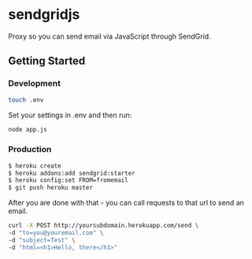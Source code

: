 # sendgridjs

Proxy so you can send email via JavaScript through SendGrid.

## Getting Started

### Development

```bash
touch .env
```

Set your settings in .env and then run:

```bash
node app.js
```

### Production

```bash
$ heroku create
$ heroku addons:add sendgrid:starter
$ heroku config:set FROM=fromemail
$ git push heroku master
```

After you are done with that - you can call requests to that url to send an email.

```bash
curl -X POST http://yoursubdomain.herokuapp.com/send \
-d "to=you@youremail.com" \
-d "subject=Test" \
-d "html=<h1>Hello, there</h1>"
```

